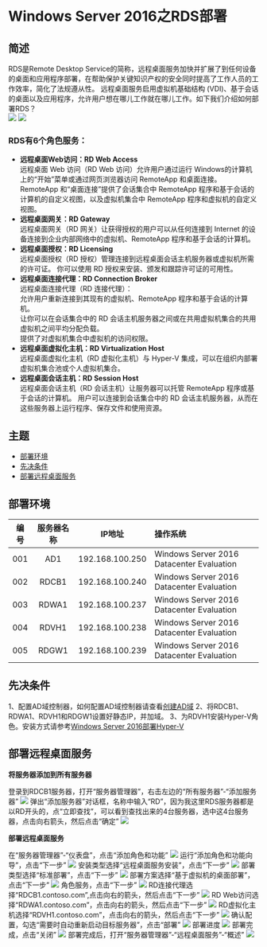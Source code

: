 # Windows Server 2016之RDS部署

## 简述
RDS是Remote Desktop Service的简称，远程桌面服务加快并扩展了到任何设备的桌面和应用程序部署，在帮助保护关键知识产权的安全同时提高了工作人员的工作效率，简化了法规遵从性。 远程桌面服务启用虚拟机基础结构 (VDI)、基于会话的桌面以及应用程序，允许用户想在哪儿工作就在哪儿工作。如下我们介绍如何部署RDS？  
![](./../../IMGS/RDS/RDS-Deployment-VirtualDesktop-1.png)
![](./../../IMGS/RDS/RDS-Deployment-VirtualDesktop-2.png)
### RDS有6个角色服务：  
- **远程桌面Web访问：RD Web Access**  
远程桌面 Web 访问（RD Web 访问）允许用户通过运行 Windows的计算机上的“开始”菜单或通过网页浏览器访问 RemoteApp 和桌面连接。 RemoteApp 和“桌面连接”提供了会话集合中 RemoteApp 程序和基于会话的计算机的自定义视图，以及虚拟机集合中 RemoteApp 程序和虚拟机的自定义视图。
- **远程桌面网关：RD Gateway**  
远程桌面网关（RD 网关）让获得授权的用户可以从任何连接到 Internet 的设备连接到企业内部网络中的虚拟机、RemoteApp 程序和基于会话的计算机。
- **远程桌面授权：RD Licensing**  
远程桌面授权（RD 授权）管理连接到远程桌面会话主机服务器或虚拟机所需的许可证。 你可以使用 RD 授权来安装、颁发和跟踪许可证的可用性。
- **远程桌面连接代理：RD Connection Broker**  
远程桌面连接代理（RD 连接代理）：  
允许用户重新连接到其现有的虚拟机、RemoteApp 程序和基于会话的计算机。  
让你可以在会话集合中的 RD 会话主机服务器之间或在共用虚拟机集合的共用虚拟机之间平均分配负载。  
提供了对虚拟机集合中虚拟机的访问权限。
- **远程桌面虚拟化主机：RD Virtualization Host**  
远程桌面虚拟化主机（RD 虚拟化主机）与 Hyper-V 集成，可以在组织内部署虚拟机集合池或个人虚拟机集合。
- **远程桌面会话主机：RD Session Host**  
远程桌面会话主机（RD 会话主机）让服务器可以托管 RemoteApp 程序或基于会话的计算机。 用户可以连接到会话集合中的 RD 会话主机服务器，从而在这些服务器上运行程序、保存文件和使用资源。

## 主题

- [部署环境](#部署环境)
- [先决条件](#先决条件)
- [部署远程桌面服务](#部署远程桌面服务)


## 部署环境

| 编号 | 服务器名称 | IP地址 | 操作系统 |
| :---: | :-----:| :----: | :--- |
| 001 | AD1 | 192.168.100.250 | Windows Server 2016 Datacenter Evaluation |
| 002 | RDCB1 | 192.168.100.240| Windows Server 2016 Datacenter Evaluation |
| 003 | RDWA1 | 192.168.100.237| Windows Server 2016 Datacenter Evaluation |
| 004 | RDVH1 | 192.168.100.238| Windows Server 2016 Datacenter Evaluation |
| 005 | RDGW1 | 192.168.100.239| Windows Server 2016 Datacenter Evaluation |

## 先决条件

1、配置AD域控制器，如何配置AD域控制器请查看[创建AD域](./../../DOCS/AD/AD-Deployment.md) 
2、将RDCB1、RDWA1、RDVH1和RDGW1设置好静态IP，并加域。
3、为RDVH1安装Hyper-V角色。安装方式请参考[Windows Server 2016部署Hyper-V](./../../DOCS/Hyper-V/Hyper-V-Deployment.md)

## 部署远程桌面服务

**将服务器添加到所有服务器**  
  
登录到RDCB1服务器，打开“服务器管理器”，右击左边的“所有服务器”-“添加服务器”
![](./../../IMGS/RDS/RDS-Deployment-VirtualDesktop-3.png)
弹出“添加服务器”对话框，名称中输入“RD”，因为我这里RDS服务器都是以RD开头的，点“立即查找”，可以看到查找出来的4台服务器，选中这4台服务器，点击向右箭头，然后点击“确定”
![](./../../IMGS/RDS/RDS-Deployment-VirtualDesktop-4.png)

**部署远程桌面服务**

在“服务器管理器”-“仪表盘”，点击“添加角色和功能”
![](./../../IMGS/RDS/RDS-Deployment-VirtualDesktop-5.png)
运行“添加角色和功能向导”，点击“下一步”
![](./../../IMGS/RDS/RDS-Deployment-VirtualDesktop-6.png)
安装类型选择“远程桌面服务安装”，点击“下一步”
![](./../../IMGS/RDS/RDS-Deployment-VirtualDesktop-7.png)
部署类型选择“标准部署”，点击“下一步”
![](./../../IMGS/RDS/RDS-Deployment-VirtualDesktop-8.png)
部署方案选择“基于虚拟机的桌面部署”，点击“下一步”
![](./../../IMGS/RDS/RDS-Deployment-VirtualDesktop-9.png)
角色服务，点击“下一步”
![](./../../IMGS/RDS/RDS-Deployment-VirtualDesktop-10.png)
RD连接代理选择“RDCB1.contoso.com”,点击向右的箭头，然后点击“下一步”
![](./../../IMGS/RDS/RDS-Deployment-VirtualDesktop-11.png)
RD Web访问选择“RDWA1.contoso.com”，点击向右的箭头，然后点击“下一步”
![](./../../IMGS/RDS/RDS-Deployment-VirtualDesktop-12.png)
RD虚拟化主机选择“RDVH1.contoso.com”，点击向右的箭头，然后点击“下一步”
![](./../../IMGS/RDS/RDS-Deployment-VirtualDesktop-13.png)
确认配置，勾选“需要时自动重新启动目标服务器”，点击“部署”
![](./../../IMGS/RDS/RDS-Deployment-VirtualDesktop-14.png)
部署进度
![](./../../IMGS/RDS/RDS-Deployment-VirtualDesktop-15.png)
部署完成，点击“关闭”
![](./../../IMGS/RDS/RDS-Deployment-VirtualDesktop-16.png)
部署完成后，打开“服务器管理器”-“远程桌面服务”-“概述”
![](./../../IMGS/RDS/RDS-Deployment-VirtualDesktop-17.png)